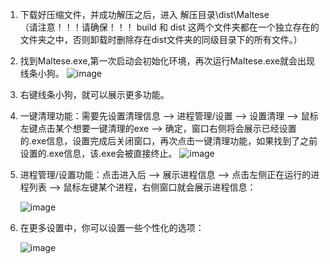 1. 下载好压缩文件，并成功解压之后，进入 解压目录\dist\Maltese\
   （请注意！！！请确保！！！ build 和 dist 这两个文件夹都在一个独立存在的文件夹之中，否则卸载时删除存在dist文件夹的同级目录下的所有文件。）
3. 找到Maltese.exe,第一次启动会初始化环境，再次运行Maltese.exe就会出现线条小狗。
   ![image](https://github.com/user-attachments/assets/31412db6-c10b-4acc-9cd1-a961d4b04fec)
4. 右键线条小狗，就可以展示更多功能。
5. 一键清理功能：需要先设置清理信息 --> 进程管理/设置 --> 设置清理 --> 鼠标左键点击某个想要一键清理的exe --> 确定，窗口右侧将会展示已经设置的.exe信息，设置完成后关闭窗口，再次点击一键清理功能，如果找到了之前设置的.exe信息，该.exe会被直接终止。
   ![image](https://github.com/user-attachments/assets/35e2ad59-5449-49f9-a3c8-61b99a5190d9)

6. 进程管理/设置功能：点击进入后 --> 展示进程信息 --> 点击左侧正在运行的进程列表 --> 鼠标左键某个进程，右侧窗口就会展示进程信息：
   
   ![image](https://github.com/user-attachments/assets/bf981ff1-6e7a-4656-8734-2171f93915a0)
7. 在更多设置中，你可以设置一些个性化的选项：
   
   ![image](https://github.com/user-attachments/assets/8ed41653-91ea-4c5c-ab29-4c2d6d4e49d5)
